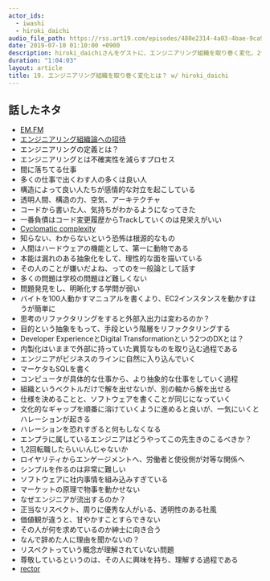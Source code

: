 ```yaml
---
actor_ids:
  - iwashi
  - hiroki_daichi
audio_file_path: https://rss.art19.com/episodes/480e2314-4a03-4bae-9ca9-b7dce5679305.mp3
date: 2019-07-10 01:10:00 +0900
description: hiroki_daichiさんをゲストに、エンジニアリング組織を取り巻く変化、2つのDX、エンプラ系エンジニアの生存戦略などについて語っていただいたエピソードです。
duration: "1:04:03"
layout: article
title: 19. エンジニアリング組織を取り巻く変化とは？ w/ hiroki_daichi
---
```


## 話したネタ

- [EM.FM](https://anchor.fm/em-fm)
- [エンジニアリング組織論への招待](https://gihyo.jp/book/2018/978-4-7741-9605-3)
- エンジニアリングの定義とは？
- エンジニアリングとは不確実性を減らすプロセス
- 間に落ちてる仕事
- 多くの仕事で出くわす人の多くは良い人
- 構造によって良い人たちが感情的な対立を起こしている
- 透明人間、構造の力、空気、アーキテクチャ
- コードから書いた人、気持ちがわかるようになってきた
- 一番負債はコード変更履歴からTrackしていくのは見栄えがいい
- [Cyclomatic complexity](https://en.wikipedia.org/wiki/Cyclomatic_complexity)
- 知らない、わからないという恐怖は根源的なもの
- 人間はハードウェアの機能として、第一に動物である
- 本能は漏れのある抽象化をして、理性的な面を描いている
- その人のことが嫌いだよね、ってのを一般論として話す
- 多くの問題は学校の問題ほど難しくない
- 問題発見をし、明晰化する学問が弱い
- バイトを100人動かすマニュアルを書くより、EC2インスタンスを動かすほうが簡単に
- 思考のリファクタリングをすると外部入出力は変わるのか？
- 目的という抽象をもって、手段という階層をリファクタリングする
- Developer ExperienceとDigital Transformationという2つのDXとは？
- 内製化はいままで外部に持っていた異質なものを取り込む過程である
- エンジニアがビジネスのラインに自然に入り込んでいく
- マーケタもSQLを書く
- コンピュータが具体的な仕事から、より抽象的な仕事をしていく過程
- 組織というベクトルだけで解を出せないが、別の軸から解を出せる
- 仕様を決めることと、ソフトウェアを書くことが同じになっていく
- 文化的なギャップを順番に溶けていくように進めると良いが、一気にいくとハレーションが起きる
- ハレーションを恐れすぎると何もしなくなる
- エンプラに属しているエンジニアはどうやってこの先生きのこるべきか？
- 1,2回転職したらいいんじゃないか
- ロイヤリティからエンゲージメントへ、労働者と使役側が対等な関係へ
- シンプルを作るのは非常に難しい
- ソフトウェアに社内事情を組み込みすぎている
- マーケットの原理で物事を動かせない
- なぜエンジニアが流出するのか？
- 正当なリスペクト、周りに優秀な人がいる、透明性のある社風
- 価値観が違うと、甘やかすことすらできない
- その人が何を求めているのか紳士に向き合う
- なんで辞めた人に理由を聞かないの？
- リスペクトっていう概念が理解されていない問題
- 尊敬しているというのは、その人に興味を持ち、理解する過程である
- [rector](https://rector.co.jp/)
